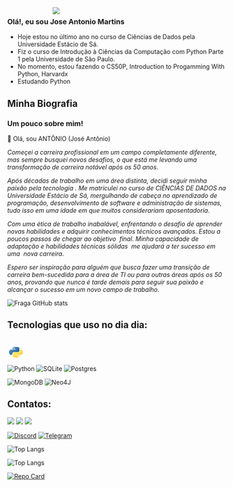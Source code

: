 <img src="https://github-production-user-asset-6210df.s3.amazonaws.com/97841160/263562401-9669836f-60c9-4239-87bb-5d8f7d60f008.png" min-width="400px" max-width="400px" width="400px" align="right">

### Olá!, eu sou Jose Antonio Martins

- Hoje estou no último ano no curso de Ciências de Dados pela Universidade Estácio de Sá.
- Fiz o curso de Introdução à Ciências da Computação com Python Parte 1 pela Universidade de São Paulo.
- No momento, estou fazendo o CS50P, Introduction to Progamming With Python, Harvardx
- Estudando Python 
## Minha Biografia 
### Um pouco  sobre mim!

 👋 Olá, sou ANTÔNIO (José Antônio)

*Começei a carreira profissional em um campo completamente diferente, mas sempre busquei novos desafios, o que está me levando uma transformação de carreira notável após os 50 anos*. 

*Após décadas de trabalho em uma área distinta, decidi seguir minha paixão pela tecnologia . Me matriculei no curso de CIÊNCIAS DE DADOS na Universidade Estácio de Sá, mergulhando de cabeça no aprendizado de programação, desenvolvimento de software e administração de sistemas, tudo isso em uma idade em que muitos considerariam aposentadoria*. 

*Com uma ética de trabalho inabalável, enfrentando o desafio de aprender novas habilidades e adquirir conhecimentos técnicos avançados. Estou a poucos passos de chegar ao objetivo  final*.
*Minha capacidade de adaptação e habilidades técnicas sólidas  me ajudará a ter sucesso em uma  nova carreira*.

*Espero ser inspiração para alguém que busca fazer uma transição de carreira bem-sucedida para a área de TI  ou para outras áreas após os 50 anos, provando que nunca é tarde demais para seguir sua paixão e alcançar o sucesso em um novo campo de trabalho*.


![Fraga GitHub stats](https://github-readme-stats.vercel.app/api?username=JoseAntonioMartins&show_icons=true&theme=dracula)

 ## Tecnologias que uso no dia dia:
 
<div style="display: inline_block"><br>
  
  <img align="center" alt="Rafa-Python" height="30" width="40" src="https://raw.githubusercontent.com/devicons/devicon/master/icons/python/python-original.svg">


![Python](https://img.shields.io/badge/Python-fff?style=for-the-badge&logo=python) ![SQLite](https://img.shields.io/badge/SQLite-fff?style=for-the-badge&logo=sqlite&logoColor=07405E) ![Postgres](https://img.shields.io/badge/postgres-%23316192.svg?style=for-the-badge&logo=postgresql&logoColor=white)

![MongoDB](https://img.shields.io/badge/MongoDB-%234ea94b.svg?style=for-the-badge&logo=mongodb&logoColor=white) ![Neo4J](https://img.shields.io/badge/Neo4j-008CC1?style=for-the-badge&logo=neo4j&logoColor=white)


  ## Contatos:


  <a href="https://www.instagram.com/joseantonimartinsoficial/" target="_blank"><img src="https://img.shields.io/badge/-Instagram-%23E4405F?style=for-the-badge&logo=instagram&logoColor=white" target="_blank"></a>
  <a href = "diasmelhores97@gmail.com"><img src="https://img.shields.io/badge/-Gmail-%23333?style=for-the-badge&logo=gmail&logoColor=white" target="_blank"></a>
  <a href="https://www.linkedin.com/in/jos%C3%A9-ant%C3%B4nio-silva-martins-/" target="_blank"><img src="https://img.shields.io/badge/-LinkedIn-%230077B5?style=for-the-badge&logo=linkedin&logoColor=white" target="_blank"></a> 

[![Discord](https://img.shields.io/badge/Discord-yelow?style=for-the-badge&logo=discord)](https://https://discord.com/channels/@antonio_dev/)
[![Telegram](https://img.shields.io/badge/Telegram-blue?style=for-the-badge&logo=telegram&logoColor=2CA5E0)](https://t.me/@JoseAntonio_dev)

![Top Langs](https://github-readme-stats.vercel.app/api/top-langs/?username=JoseAntonioMartins&hide_progress=true) 

![Top Langs](https://github-readme-stats-git-masterrstaa-rickstaa.vercel.app/api/top-langs/?username=JoseAntonioMartins&bg_color=000&border_color=30A3DC&title_color=E94D5F&text_color=FFF)

[![Repo Card](https://github-readme-stats.vercel.app/api/pin/?username=JoseAntonioMartins&repo=dio-lab-open-source&bg_color=000&border_color=30A3DC&show_icons=true&icon_color=30A3DC&title_color=E94D5F&text_color=FFF)](https://github.com/JoseAntonioMartins/dio-lab-open-source)


